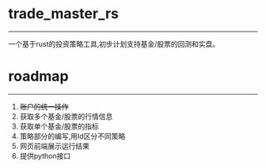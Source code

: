 # trade_master_rs
----
一个基于rust的投资策略工具,初步计划支持基金/股票的回测和实盘。
# roadmap
----
1. ~~账户的统一操作~~
1. 获取多个基金/股票的行情信息
1. 获取单个基金/股票的指标
1. 策略部分的编写,用Id区分不同策略
1. 网页前端展示运行结果 
1. 提供python接口
